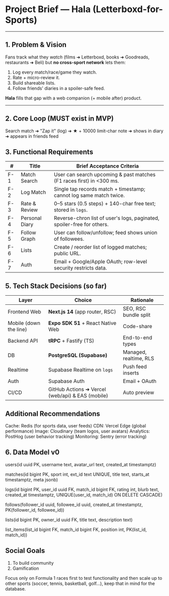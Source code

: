 # Project Brief — **Hala** (Letterboxd-for-Sports)

---

## 1. Problem & Vision
Fans track what they *watch* (films ➜ Letterboxd, books ➜ Goodreads, restaurants ➜ Beli) but **no cross-sport network** lets them:
1. Log every match/race/game they watch.
2. Rate + micro-review it.
3. Build shareable lists.
4. Follow friends' diaries in a spoiler-safe feed.

**Hala** fills that gap with a web companion (+ mobile after) product.

---

## 2. Core Loop (MUST exist in MVP)

Search match ➜ "Zap it" (log) ➜ ★ + 10000 limit-char note ➜ shows in diary ➜ appears in friends feed

## 3. Functional Requirements

| # | Title | Brief Acceptance Criteria |
|---|-------|---------------------------|
| F-1 | Match Search | User can search upcoming & past matches (F1 races first) in <300 ms. |
| F-2 | Log Match  | Single tap records match + timestamp; cannot log same match twice. |
| F-3 | Rate & Review | 0–5 stars (0.5 steps) + 140-char free text; stored in `logs`. |
| F-4 | Personal Diary | Reverse-chron list of user's logs, paginated, spoiler-free for others. |
| F-5 | Follow Graph | User can follow/unfollow; feed shows union of followees. |
| F-6 | Lists | Create / reorder list of logged matches; public URL. |
| F-7 | Auth | Email + Google/Apple OAuth; row-level security restricts data. |

## 5. Tech Stack Decisions (so far)

| Layer | Choice | Rationale |
|-------|--------|-----------|
| Frontend Web | **Next.js 14** (app router, RSC) | SEO, RSC bundle split |
| Mobile (down the line)| **Expo SDK 51** + React Native Web | Code-share |
| Backend API | **tRPC** + Fastify (TS) | End-to-end types | Ruby? |
| DB | **PostgreSQL (Supabase)** | Managed, realtime, RLS |
| Realtime | Supabase Realtime on `logs` | Push feed inserts |
| Auth | Supabase Auth | Email + OAuth |
| CI/CD | GitHub Actions ➜ Vercel (web/api) & EAS (mobile) | Auto preview |

## Additional Recommendations
Cache: Redis (for sports data, user feeds)
CDN: Vercel Edge (global performance)
Image: Cloudinary (team logos, user avatars)
Analytics: PostHog (user behavior tracking)
Monitoring: Sentry (error tracking)

## 6. Data Model v0
users(id uuid PK, username text, avatar_url text, created_at timestamptz)

matches(id bigint PK, sport int, ext_id text UNIQUE, title text,
starts_at timestamptz, meta jsonb)

logs(id bigint PK, user_id uuid FK, match_id bigint FK,
rating int, blurb text, created_at timestamptz,
UNIQUE(user_id, match_id) ON DELETE CASCADE)

follows(follower_id uuid, followee_id uuid, created_at timestamptz,
PK(follower_id, followee_id))

lists(id bigint PK, owner_id uuid FK, title text, description text)

list_items(list_id bigint FK, match_id bigint FK, position int,
PK(list_id, match_id))


## Social Goals

1) To build community
2) Gamification

Focus only on Formula 1 races first to test functionality and then scale up to other sports (soccer, tennis, basketball, golf...), keep that in mind for the database.




